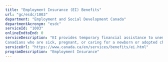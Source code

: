 ```yaml
---
title: "Employment Insurance (EI) Benefits"
url: "gc/esdc/1003"
department: "Employment and Social Development Canada"
departmentAcronym: "esdc"
serviceId: "1003"
onlineEndtoEnd: 0
serviceDescription: "EI provides temporary financial assistance to unemployed Canadians who have lost their job through no fault of their own, while they look for work or upgrade their skills.
Canadians who are sick, pregnant, or caring for a newborn or adopted child, as well as those who must care for a family member who is seriously ill with a significant risk of death or who must provide care or support to their critically ill or injured child  family member may also be assisted by EI. The program also allows for self-employed individuals to register into it for access to EI special benefits (sickness, maternity, parental, compassionate care and parents of critically ill children family caregiver benefits)."
serviceUrl: "https://www.canada.ca/en/services/benefits/ei.html"
programDescription: "Employment Insurance"
---
```


